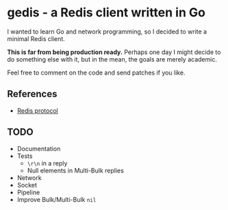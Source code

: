 # gedis - a Redis client written in Go

I wanted to learn Go and network programming, so I decided to write a minimal Redis client.

**This is far from being production ready.** Perhaps one day I might decide to do something else with it, but in the mean, the goals are merely academic.

Feel free to comment on the code and send patches if you like.

## References

* [Redis protocol](http://redis.io/topics/protocol)

## TODO

* Documentation
* Tests
  * `\r\n` in a reply
  * Null elements in Multi-Bulk replies
* Network
* Socket
* Pipeline
* Improve Bulk/Multi-Bulk `nil`